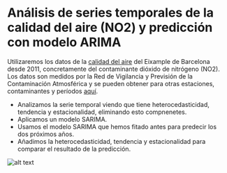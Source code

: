 # Análisis de series temporales de la calidad del aire (NO2) y predicción con modelo ARIMA
Utilizaremos los datos de la [calidad del aire](http://mediambient.gencat.cat/es/05_ambits_dactuacio/atmosfera/qualitat_de_laire/principals_contaminants/index.html) del Eixample de Barcelona desde 2011, concretamente del contaminante dióxido de nitrógeno (NO2). Los datos son medidos por la Red de Vigilancia y Previsión de la Contaminación Atmosférica y se pueden obtener para otras estaciones, contaminantes y períodos [aquí](http://mediambient.gencat.cat/es/05_ambits_dactuacio/atmosfera/qualitat_de_laire/vols-saber-que-respires/descarrega-de-dades/index.html).

- Analizamos la serie temporal viendo que tiene heterocedasticidad, tendencia y estacionalidad, eliminando esto compnenetes.
- Aplicamos un modelo SARIMA.
- Usamos el modelo SARIMA que hemos fitado antes para predecir los dos próximos años.
- Añadimos la heterocedasticidad, tendencia y estacionalidad para comparar el resultado de la predicción.

![alt text](https://github.com/dnunezs/Series_temporales_ARIMA_NO2/blob/main/Predicci%C3%B3n%20ARIMA%20NO2.png)
